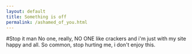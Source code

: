 ```yaml
---
layout: default
title: Something is off
permalink: /ashamed_of_you.html
---
```

#Stop it man
No one, really, NO ONE like crackers and i'm just with my site happy and all. So common, stop hurting me, i don't enjoy this.
